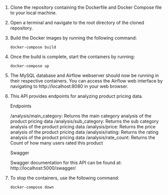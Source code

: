 1. Clone the repository containing the Dockerfile and Docker Compose file to your local machine.

2. Open a terminal and navigate to the root directory of the cloned repository.

3. Build the Docker images by running the following command:

    `docker-compose build`

4. Once the build is complete, start the containers by running:

    `docker-compose up`

5. The MySQL database and Airflow webserver should now be running in their respective containers. You can access the Airflow web interface by navigating to http://localhost:8080 in your web browser.


6. This API provides endpoints for analyzing product pricing data.

    Endpoints

    /analysis/main_category: Returns the main category analysis of the product pricing data
    /analysis/sub_category: Returns the sub category analysis of the product pricing data
    /analysis/price: Returns the price analysis of the product pricing data
    /analysis/rating: Returns the rating analysis of the product pricing data
    /analysis/rate_count: Returns the Count of how many users rated this product


    Swagger

    Swagger documentation for this API can be found at: http://localhost:5000/swagger/

7. To stop the containers, use the following command:

    `docker-compose down`
